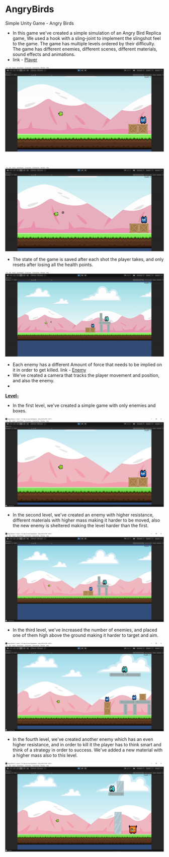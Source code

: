 # AngryBirds
Simple Unity Game - Angry Birds
<ul>
<li>In this game we've created a simple simulation of an Angry Bird Replica game, We used a hook with a sling-joint to implement the slingshot feel to the game. The game has multiple levels ordered by their difficulty. The game has different enemies, different scenes, different materials, sound effects and animations. </li>
<li>link -&nbsp;<a href="https://github.com/itaytu/AngryBirds/blob/master/Angry%20Birds%20v2/Assets/Scripts/Player_Movement.cs">Player</a></li>
</ul>
<p><img src="https://github.com/itaytu/AngryBirds/blob/master/picture%20and%20gif/gif1.gif" alt="player move" /></p>
<p>&nbsp;</p>
<p><img src="https://github.com/itaytu/AngryBirds/blob/master/picture%20and%20gif/gif2.gif" alt="" /></p>
<ul>
<li>The state of the game is saved after each shot the player takes, and only resets after losing all the health points.</li>
</ul>
<p><img src="https://github.com/itaytu/AngryBirds/blob/master/picture%20and%20gif/gif3.gif" alt="save state" /></p>
<ul>
<li>Each enemy has a different Amount of force that needs to be implied on it in order to get killed. link -&nbsp;<a href="https://github.com/itaytu/AngryBirds/blob/master/Angry%20Birds%20v2/Assets/Scripts/Enemy_Behaviour.cs">Enemy</a></li>
<li>We've created a camera that tracks the player movement and position, and also the enemy.</li>
<li></li>
</ul>
<p><span style="text-decoration: underline;"><strong>Level-</strong></span></p>
<ul>
<li>In the first level, we've created a simple game with only enemies and boxes.</li>
</ul>
<p><img src="https://github.com/itaytu/AngryBirds/blob/master/picture%20and%20gif/level%201.jpeg" alt="" /></p>
<ul>
<li>In the second level, we've created an enemy with higher resistance, different materials with higher mass making it harder to be moved, also the new enemy is sheltered making the level harder than the first.</li>
</ul>
<p><img src="https://github.com/itaytu/AngryBirds/blob/master/picture%20and%20gif/level%202.jpeg" alt="" /></p>
<ul>
<li>In the third level, we've increased the number of enemies, and placed one of them high above the ground making it harder to target and aim.</li>
</ul>
<p><img src="https://github.com/itaytu/AngryBirds/blob/master/picture%20and%20gif/level3.jpeg" alt="" /></p>
<ul>
<li>In the fourth level, we've created another enemy which has an even higher resistance, and in order to kill it the player has to think smart and think of a strategy in order to success. We've added a new material with a higher mass also to this level.</li>
</ul>
<p><img src="https://github.com/itaytu/AngryBirds/blob/master/picture%20and%20gif/level%204.jpeg" alt="" /></p>
